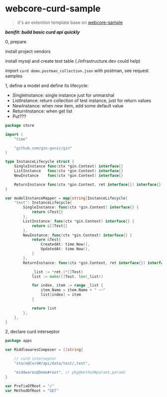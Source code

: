 # webcore-curd-sample

> it's an extention template base on [webcore-sample](https://github.com/shaomingquan/webcore-sample)

***benifit: build basic curd api quickly***

0, prepare

install project vendors 

install mysql and create test table (./infrastructure.dev could help)

import `curd demo.postman_collection.json` with postman, see request samples

1, define a model and define its lifecycle:

- SingleInstance: single instance just for unmarshal
- ListInstance: return collection of test instance, just for return values
- NewInstance: when new item, add some default value
- ReturnInstance: when get list
- Put???

```go
package store

import (
	"time"

	"github.com/gin-gonic/gin"
)

type InstanceLifecycle struct {
	SingleInstance func(ctx *gin.Context) interface{}
	ListInstance   func(ctx *gin.Context) interface{}
	NewInstance    func(ctx *gin.Context) interface{}

	ReturnInstance func(ctx *gin.Context, ret interface{}) interface{}
}

var modelInstanceMapper = map[string]InstanceLifecycle{
	"test": InstanceLifecycle{
		SingleInstance: func(ctx *gin.Context) interface{} {
			return &Test{}
		},
		ListInstance: func(ctx *gin.Context) interface{} {
			return &[]Test{}
		},
		NewInstance: func(ctx *gin.Context) interface{} {
			return &Test{
				CreatedAt: time.Now(),
				UpdatedAt: time.Now(),
			}
		},
		ReturnInstance: func(ctx *gin.Context, ret interface{}) interface{} {

			_list := *ret.(*[]Test)
			list := make([]Test, len(_list))

			for index, item := range _list {
				item.Name = item.Name + " ~~"
				list[index] = item
			}

			return list
		},
	},
}
```

2, declare curd interseptor

```go
package apps

var MiddlewaresComposer = []string{

	// curd interseptor
	"store@Curd#/api/data/test/,test",

	"middwares@Demo#root", // pkg@method#param1,param2
}

var PrefixOfRoot = "/"
var MethodOfRoot = "GET"
```
